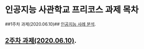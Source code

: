 # 인공지능 사관학교 프리코스 과제 목차

##1주차 과제(2020.06.10)## 
[인공지능 사례 분석](https://github.com/Wunny/Pre-assignment/blob/master/1%EC%A3%BC%EC%B0%A8_%EA%B3%BC%EC%A0%9C.ipynb).
## [2주차 과제(2020.06.10)](https://github.com/Wunny/Pre-assignment/blob/master/2%EC%A3%BC%EC%B0%A8%EA%B3%BC%EC%A0%9C.ipynb).

